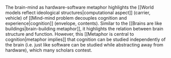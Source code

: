---
---

The brain-mind as hardware-software metaphor highlights the [[World models reflect ideological structures|computational aspect]] (carrier, vehicle) of [[Mind-mind problem decouples cognition and experience|cognition]] (envelope, contents). Similar to the [[Brains are like buildings|brain-building metaphor]], it highlights the relation between brain structure and function. However, this [[Metaphor is central to cognition|metaphor implies]] that cognition can be studied independently of the brain (i.e. just like software can be studied while abstracting away from hardware), which many scholars contest.